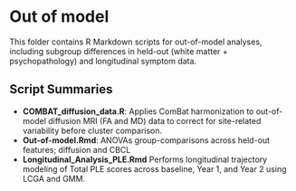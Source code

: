# Out of model
This folder contains R Markdown scripts for out-of-model analyses, including subgroup differences in held-out (white matter + psychopathology) and longitudinal symptom data.

## Script Summaries

- **COMBAT_diffusion_data.R**: Applies ComBat harmonization to out-of-model diffusion MRI (FA and MD) data to correct for site-related variability before cluster comparison.
- **Out-of-model.Rmd**: ANOVAs group-comparisons across held-out features; diffusion and CBCL 
- **Longitudinal_Analysis_PLE.Rmd**
Performs longitudinal trajectory modeling of Total PLE scores across baseline, Year 1, and Year 2 using LCGA and GMM.
